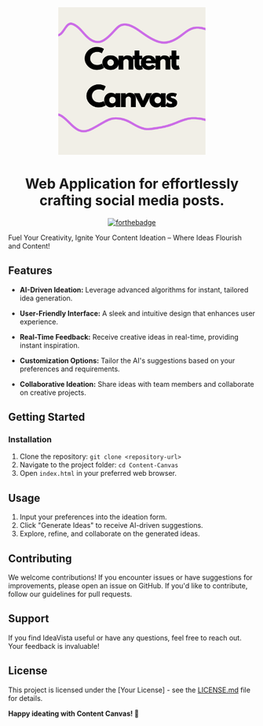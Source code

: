 <div align="center">

<img src="https://raw.githubusercontent.com/Mohiit70/Content-Canvas/main/img/Content.png" width=300 height=300>

<h1>Web Application for effortlessly crafting social media posts.</h1>

[![forthebadge](https://forthebadge.com/images/badges/made-with-javascript.svg)](https://forthebadge.com)

</div>

Fuel Your Creativity, Ignite Your Content Ideation – Where Ideas Flourish and Content!

## Features

- **AI-Driven Ideation:** Leverage advanced algorithms for instant, tailored idea generation.
  
- **User-Friendly Interface:** A sleek and intuitive design that enhances user experience.
  
- **Real-Time Feedback:** Receive creative ideas in real-time, providing instant inspiration.

- **Customization Options:** Tailor the AI's suggestions based on your preferences and requirements.

- **Collaborative Ideation:** Share ideas with team members and collaborate on creative projects.

## Getting Started

### Installation

1. Clone the repository: `git clone <repository-url>`
2. Navigate to the project folder: `cd Content-Canvas`
3. Open `index.html` in your preferred web browser.

## Usage

1. Input your preferences into the ideation form.
2. Click "Generate Ideas" to receive AI-driven suggestions.
3. Explore, refine, and collaborate on the generated ideas.


## Contributing

We welcome contributions! If you encounter issues or have suggestions for improvements, please open an issue on GitHub. If you'd like to contribute, follow our guidelines for pull requests.

## Support

If you find IdeaVista useful or have any questions, feel free to reach out. Your feedback is invaluable!

## License

This project is licensed under the [Your License] - see the [LICENSE.md](LICENSE.md) file for details.


**Happy ideating with Content Canvas! 🚀**

